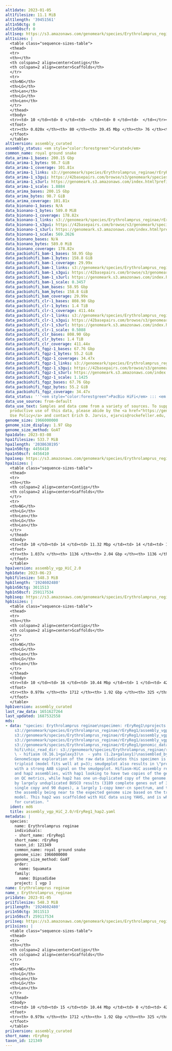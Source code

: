 ```yaml
---
alt1date: 2023-01-05
alt1filesize: 11.1 MiB
alt1length: '39451561'
alt1n50ctg: 0
alt1n50scf: 0
alt1seq: https://s3.amazonaws.com/genomeark/species/Erythrolamprus_reginae/rEryReg1/assembly_curated/rEryReg1.alt.cur.20230105.fasta.gz
alt1sizes: |
  <table class="sequence-sizes-table">
  <thead>
  <tr>
  <th></th>
  <th colspan=2 align=center>Contigs</th>
  <th colspan=2 align=center>Scaffolds</th>
  </tr>
  <tr>
  <th>NG</th>
  <th>LG</th>
  <th>Len</th>
  <th>LG</th>
  <th>Len</th>
  </tr>
  </thead>
  <tbody>
  <tr><td> 10 </td><td> 0 </td><td>  </td><td> 0 </td><td>  </td></tr><tr><td> 20 </td><td> 0 </td><td>  </td><td> 0 </td><td>  </td></tr><tr><td> 30 </td><td> 0 </td><td>  </td><td> 0 </td><td>  </td></tr><tr><td> 40 </td><td> 0 </td><td>  </td><td> 0 </td><td>  </td></tr><tr style="background-color:#cccccc;"><td> 50 </td><td> 0 </td><td>  </td><td> 0 </td><td>  </td></tr><tr><td> 60 </td><td> 0 </td><td>  </td><td> 0 </td><td>  </td></tr><tr><td> 70 </td><td> 0 </td><td>  </td><td> 0 </td><td>  </td></tr><tr><td> 80 </td><td> 0 </td><td>  </td><td> 0 </td><td>  </td></tr><tr><td> 90 </td><td> 0 </td><td>  </td><td> 0 </td><td>  </td></tr><tr><td> 100 </td><td> 0 </td><td>  </td><td> 0 </td><td>  </td></tr></tbody>
  <tfoot>
  <tr><th> 0.020x </th><th> 80 </th><th> 39.45 Mbp </th><th> 76 </th><th> 39.45 Mbp </th></tr>
  </tfoot>
  </table>
alt1version: assembly_curated
assembly_status: <em style="color:forestgreen">Curated</em>
common_name: royal ground snake
data_arima-1_bases: 200.15 Gbp
data_arima-1_bytes: 98.7 GiB
data_arima-1_coverage: 101.81x
data_arima-1_links: s3://genomeark/species/Erythrolamprus_reginae/rEryReg1/genomic_data/arima/<br>
data_arima-1_s3gui: https://42basepairs.com/browse/s3/genomeark/species/Erythrolamprus_reginae/rEryReg1/genomic_data/arima/
data_arima-1_s3url: https://genomeark.s3.amazonaws.com/index.html?prefix=species/Erythrolamprus_reginae/rEryReg1/genomic_data/arima/
data_arima-1_scale: 1.8884
data_arima_bases: 200.15 Gbp
data_arima_bytes: 98.7 GiB
data_arima_coverage: 101.81x
data_bionano-1_bases: N/A
data_bionano-1_bytes: 589.0 MiB
data_bionano-1_coverage: 178.82x
data_bionano-1_links: s3://genomeark/species/Erythrolamprus_reginae/rEryReg1/genomic_data/bionano/<br>
data_bionano-1_s3gui: https://42basepairs.com/browse/s3/genomeark/species/Erythrolamprus_reginae/rEryReg1/genomic_data/bionano/
data_bionano-1_s3url: https://genomeark.s3.amazonaws.com/index.html?prefix=species/Erythrolamprus_reginae/rEryReg1/genomic_data/bionano/
data_bionano-1_scale: 569.2626
data_bionano_bases: N/A
data_bionano_bytes: 589.0 MiB
data_bionano_coverage: 178.82x
data_pacbiohifi_bam-1_bases: 58.95 Gbp
data_pacbiohifi_bam-1_bytes: 158.8 GiB
data_pacbiohifi_bam-1_coverage: 29.99x
data_pacbiohifi_bam-1_links: s3://genomeark/species/Erythrolamprus_reginae/rEryReg1/genomic_data/pacbio_hifi/<br>
data_pacbiohifi_bam-1_s3gui: https://42basepairs.com/browse/s3/genomeark/species/Erythrolamprus_reginae/rEryReg1/genomic_data/pacbio_hifi/
data_pacbiohifi_bam-1_s3url: https://genomeark.s3.amazonaws.com/index.html?prefix=species/Erythrolamprus_reginae/rEryReg1/genomic_data/pacbio_hifi/
data_pacbiohifi_bam-1_scale: 0.3457
data_pacbiohifi_bam_bases: 58.95 Gbp
data_pacbiohifi_bam_bytes: 158.8 GiB
data_pacbiohifi_bam_coverage: 29.99x
data_pacbiohifi_clr-1_bases: 808.90 Gbp
data_pacbiohifi_clr-1_bytes: 1.4 TiB
data_pacbiohifi_clr-1_coverage: 411.44x
data_pacbiohifi_clr-1_links: s3://genomeark/species/Erythrolamprus_reginae/rEryReg1/genomic_data/pacbio_hifi/<br>
data_pacbiohifi_clr-1_s3gui: https://42basepairs.com/browse/s3/genomeark/species/Erythrolamprus_reginae/rEryReg1/genomic_data/pacbio_hifi/
data_pacbiohifi_clr-1_s3url: https://genomeark.s3.amazonaws.com/index.html?prefix=species/Erythrolamprus_reginae/rEryReg1/genomic_data/pacbio_hifi/
data_pacbiohifi_clr-1_scale: 0.5088
data_pacbiohifi_clr_bases: 808.90 Gbp
data_pacbiohifi_clr_bytes: 1.4 TiB
data_pacbiohifi_clr_coverage: 411.44x
data_pacbiohifi_fqgz-1_bases: 67.76 Gbp
data_pacbiohifi_fqgz-1_bytes: 55.2 GiB
data_pacbiohifi_fqgz-1_coverage: 34.47x
data_pacbiohifi_fqgz-1_links: s3://genomeark/species/Erythrolamprus_reginae/rEryReg1/genomic_data/pacbio_hifi/<br>
data_pacbiohifi_fqgz-1_s3gui: https://42basepairs.com/browse/s3/genomeark/species/Erythrolamprus_reginae/rEryReg1/genomic_data/pacbio_hifi/
data_pacbiohifi_fqgz-1_s3url: https://genomeark.s3.amazonaws.com/index.html?prefix=species/Erythrolamprus_reginae/rEryReg1/genomic_data/pacbio_hifi/
data_pacbiohifi_fqgz-1_scale: 1.1425
data_pacbiohifi_fqgz_bases: 67.76 Gbp
data_pacbiohifi_fqgz_bytes: 55.2 GiB
data_pacbiohifi_fqgz_coverage: 34.47x
data_status: '''<em style="color:forestgreen">PacBio HiFi</em> ::: <em style="color:forestgreen">Arima</em>'''
data_use_source: from-default
data_use_text: Samples and data come from a variety of sources. To support fair and
  productive use of this data, please abide by the <a href="https://genome10k.soe.ucsc.edu/data-use-policies/">Data
  Use Policy</a> and contact Erich D. Jarvis, ejarvis@rockefeller.edu, with any questions.
genome_size: 1966000000
genome_size_display: 1.97 Gbp
genome_size_method: GoAT
hpa1date: 2023-03-08
hpa1filesize: 533.7 MiB
hpa1length: '2038638195'
hpa1n50ctg: 4456410
hpa1n50scf: 4456410
hpa1seq: https://s3.amazonaws.com/genomeark/species/Erythrolamprus_reginae/rEryReg1/assembly_vgp_HiC_2.0/rEryReg1.HiC.hap1.20230308.fasta.gz
hpa1sizes: |
  <table class="sequence-sizes-table">
  <thead>
  <tr>
  <th></th>
  <th colspan=2 align=center>Contigs</th>
  <th colspan=2 align=center>Scaffolds</th>
  </tr>
  <tr>
  <th>NG</th>
  <th>LG</th>
  <th>Len</th>
  <th>LG</th>
  <th>Len</th>
  </tr>
  </thead>
  <tbody>
  <tr><td> 10 </td><td> 14 </td><td> 11.32 Mbp </td><td> 14 </td><td> 11.32 Mbp </td></tr><tr><td> 20 </td><td> 34 </td><td> 8.66 Mbp </td><td> 34 </td><td> 8.66 Mbp </td></tr><tr><td> 30 </td><td> 59 </td><td> 6.97 Mbp </td><td> 59 </td><td> 6.97 Mbp </td></tr><tr><td> 40 </td><td> 90 </td><td> 5.58 Mbp </td><td> 90 </td><td> 5.58 Mbp </td></tr><tr style="background-color:#cccccc;"><td> 50 </td><td> 130 </td><td style="background-color:#88ff88;"> 4.46 Mbp </td><td> 130 </td><td style="background-color:#ff8888;"> 4.46 Mbp </td></tr><tr><td> 60 </td><td> 179 </td><td> 3.59 Mbp </td><td> 179 </td><td> 3.59 Mbp </td></tr><tr><td> 70 </td><td> 241 </td><td> 2.81 Mbp </td><td> 241 </td><td> 2.81 Mbp </td></tr><tr><td> 80 </td><td> 328 </td><td> 1.80 Mbp </td><td> 328 </td><td> 1.80 Mbp </td></tr><tr><td> 90 </td><td> 469 </td><td> 1.07 Mbp </td><td> 469 </td><td> 1.07 Mbp </td></tr><tr><td> 100 </td><td> 754 </td><td> 398.44 Kbp </td><td> 754 </td><td> 398.44 Kbp </td></tr></tbody>
  <tfoot>
  <tr><th> 1.037x </th><th> 1136 </th><th> 2.04 Gbp </th><th> 1136 </th><th> 2.04 Gbp </th></tr>
  </tfoot>
  </table>
hpa1version: assembly_vgp_HiC_2.0
hpb1date: 2023-06-23
hpb1filesize: 548.3 MiB
hpb1length: '1924602480'
hpb1n50ctg: 3011513
hpb1n50scf: 259117534
hpb1seq: https://s3.amazonaws.com/genomeark/species/Erythrolamprus_reginae/rEryReg1/assembly_curated/rEryReg1.hap2.cur.20230623.fasta.gz
hpb1sizes: |
  <table class="sequence-sizes-table">
  <thead>
  <tr>
  <th></th>
  <th colspan=2 align=center>Contigs</th>
  <th colspan=2 align=center>Scaffolds</th>
  </tr>
  <tr>
  <th>NG</th>
  <th>LG</th>
  <th>Len</th>
  <th>LG</th>
  <th>Len</th>
  </tr>
  </thead>
  <tbody>
  <tr><td> 10 </td><td> 16 </td><td> 10.44 Mbp </td><td> 1 </td><td> 426.56 Mbp </td></tr><tr><td> 20 </td><td> 39 </td><td> 7.41 Mbp </td><td> 1 </td><td> 426.56 Mbp </td></tr><tr><td> 30 </td><td> 71 </td><td> 5.13 Mbp </td><td> 2 </td><td> 355.37 Mbp </td></tr><tr><td> 40 </td><td> 116 </td><td> 3.89 Mbp </td><td> 3 </td><td> 259.12 Mbp </td></tr><tr style="background-color:#cccccc;"><td> 50 </td><td> 173 </td><td style="background-color:#88ff88;"> 3.01 Mbp </td><td> 3 </td><td style="background-color:#88ff88;"> 259.12 Mbp </td></tr><tr><td> 60 </td><td> 248 </td><td> 2.28 Mbp </td><td> 4 </td><td> 152.91 Mbp </td></tr><tr><td> 70 </td><td> 347 </td><td> 1.68 Mbp </td><td> 6 </td><td> 119.10 Mbp </td></tr><tr><td> 80 </td><td> 499 </td><td> 1.02 Mbp </td><td> 8 </td><td> 87.32 Mbp </td></tr><tr><td> 90 </td><td> 775 </td><td> 486.12 Kbp </td><td> 11 </td><td> 50.30 Mbp </td></tr><tr><td> 100 </td><td> 0 </td><td>  </td><td> 0 </td><td>  </td></tr></tbody>
  <tfoot>
  <tr><th> 0.979x </th><th> 1712 </th><th> 1.92 Gbp </th><th> 325 </th><th> 1.92 Gbp </th></tr>
  </tfoot>
  </table>
hpb1version: assembly_curated
last_raw_data: 1651627264
last_updated: 1687532558
mds:
- data: "species: Erythrolamprus reginae\nspecimen: rEryReg1\nprojects: \n  - vgp\nhap2:
    s3://genomeark/species/Erythrolamprus_reginae/rEryReg1/assembly_vgp_HiC_2.0/rEryReg1.HiC.hap2.20220929.fasta.gz\npretext_hap2:
    s3://genomeark/species/Erythrolamprus_reginae/rEryReg1/assembly_vgp_HiC_2.0/evaluation/hap2/pretext/rEryReg1_hap2__s2_heatmap.pretext\nkmer_spectra_img:
    s3://genomeark/species/Erythrolamprus_reginae/rEryReg1/assembly_vgp_HiC_2.0/evaluation/rEryReg1_png/\npacbio_read_dir:
    s3://genomeark/species/Erythrolamprus_reginae/rEryReg1/genomic_data/pacbio_hifi/\npacbio_read_type:
    hifi\nhic_read_dir: s3://genomeark/species/Erythrolamprus_reginae/rEryReg1/genomic_data/arima/\npipeline:\n
    \ - hifiasm (0.16.1+galaxy3)\n  - yahs (1.2a+galaxy1)\nassembled_by_group: Rockefeller\nnotes:
    GenomeScope exploration of the raw data indicates this specimen is likely to be
    triploid (model fits well at p=3); smudgeplot also results in \"proposed triploid\",
    with a strong AAB signal on the smudgeplot. Hifiasm-HiC assembly resulted in hap1
    and hap2 assemblies, with hap1 looking to have two copies of the genome based
    on QC metrics, while hap2 has one un-duplicated copy of the genome. This is supported
    by largely unduplicated BUSCO results (3189 complete genes out of 3354, with 3099
    single copy and 90 dupes), a largely 1-copy kmer-cn spectrum, and the length of
    the assembly being near to the expected genome size based on the triploid genomescope
    model. This hap2 was scaffolded with HiC data using YAHS, and is what we are submitting
    for curation. "
  ident: md6
  title: assembly_vgp_HiC_2.0/rEryReg1_hap2.yaml
metadata: |
  species:
    name: Erythrolamprus reginae
    individuals:
    - short_name: rEryReg1
    short_name: rEryReg
    taxon_id: 121349
    common_name: royal ground snake
    genome_size: 1966000000
    genome_size_method: GoAT
    order:
      name: Squamata
    family:
      name: Dipsadidae
    project: [ vgp ]
name: Erythrolamprus reginae
name_: Erythrolamprus_reginae
pri1date: 2023-01-05
pri1filesize: 548.3 MiB
pri1length: '1924602480'
pri1n50ctg: 3011513
pri1n50scf: 259117534
pri1seq: https://s3.amazonaws.com/genomeark/species/Erythrolamprus_reginae/rEryReg1/assembly_curated/rEryReg1.pri.cur.20230105.fasta.gz
pri1sizes: |
  <table class="sequence-sizes-table">
  <thead>
  <tr>
  <th></th>
  <th colspan=2 align=center>Contigs</th>
  <th colspan=2 align=center>Scaffolds</th>
  </tr>
  <tr>
  <th>NG</th>
  <th>LG</th>
  <th>Len</th>
  <th>LG</th>
  <th>Len</th>
  </tr>
  </thead>
  <tbody>
  <tr><td> 10 </td><td> 15 </td><td> 10.44 Mbp </td><td> 0 </td><td> 426.56 Mbp </td></tr><tr><td> 20 </td><td> 38 </td><td> 7.41 Mbp </td><td> 0 </td><td> 426.56 Mbp </td></tr><tr><td> 30 </td><td> 70 </td><td> 5.13 Mbp </td><td> 1 </td><td> 355.37 Mbp </td></tr><tr><td> 40 </td><td> 115 </td><td> 3.89 Mbp </td><td> 2 </td><td> 259.12 Mbp </td></tr><tr style="background-color:#cccccc;"><td> 50 </td><td> 172 </td><td style="background-color:#88ff88;"> 3.01 Mbp </td><td> 2 </td><td style="background-color:#88ff88;"> 259.12 Mbp </td></tr><tr><td> 60 </td><td> 247 </td><td> 2.28 Mbp </td><td> 3 </td><td> 152.91 Mbp </td></tr><tr><td> 70 </td><td> 346 </td><td> 1.68 Mbp </td><td> 5 </td><td> 119.10 Mbp </td></tr><tr><td> 80 </td><td> 498 </td><td> 1.02 Mbp </td><td> 7 </td><td> 87.32 Mbp </td></tr><tr><td> 90 </td><td> 774 </td><td> 486.12 Kbp </td><td> 10 </td><td> 50.30 Mbp </td></tr><tr><td> 100 </td><td> 0 </td><td>  </td><td> 0 </td><td>  </td></tr></tbody>
  <tfoot>
  <tr><th> 0.979x </th><th> 1712 </th><th> 1.92 Gbp </th><th> 325 </th><th> 1.92 Gbp </th></tr>
  </tfoot>
  </table>
pri1version: assembly_curated
short_name: rEryReg
taxon_id: 121349
---
```

